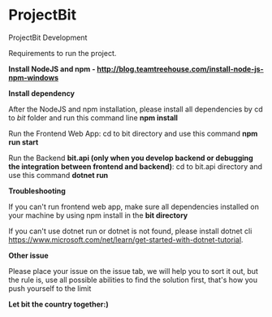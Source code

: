 # ProjectBit
ProjectBit Development

Requirements to run the project. 

**Install NodeJS and npm - http://blog.teamtreehouse.com/install-node-js-npm-windows**

**Install dependency**

After the NodeJS and npm installation, please install all dependencies by cd to *bit* folder and run this command line **npm install**

Run the Frontend Web App: cd to bit directory and use this command **npm run start** 

Run the Backend **bit.api (only when you develop backend or debugging the integration between frontend and backend)**: cd to bit.api directory and use this command **dotnet run** 

**Troubleshooting**

If you can't run frontend web app, make sure all dependencies installed on your machine by using npm install in the **bit directory**

If you can't use dotnet run or dotnet is not found, please install dotnet cli https://www.microsoft.com/net/learn/get-started-with-dotnet-tutorial. 

**Other issue**

Please place your issue on the issue tab, we will help you to sort it out, but the rule is, use all possible abilities to find the solution first, that's how you push yourself to the limit

**Let bit the country together:)**


